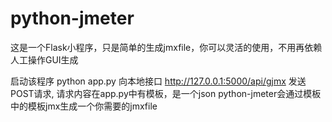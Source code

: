 # python-jmeter

这是一个Flask小程序，只是简单的生成jmxfile，你可以灵活的使用，不用再依赖人工操作GUI生成

启动该程序 python app.py
向本地接口 http://127.0.0.1:5000/api/gjmx 发送POST请求, 请求内容在app.py中有模板，是一个json
python-jmeter会通过模板中的模板jmx生成一个你需要的jmxfile
